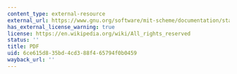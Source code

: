 ```yaml
---
content_type: external-resource
external_url: https://www.gnu.org/software/mit-scheme/documentation/stable/mit-scheme-sos.pdf
has_external_license_warning: true
license: https://en.wikipedia.org/wiki/All_rights_reserved
status: ''
title: PDF
uid: 6ce615d8-35bd-4cd3-88f4-65794f0b0459
wayback_url: ''
---
```

